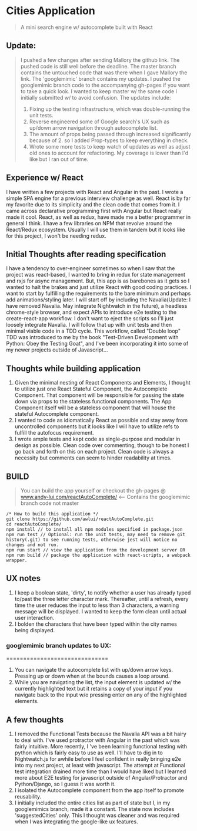# Cities Application
>A mini search engine w/ autocomplete built with React

## Update:
>I pushed a few changes after sending Mallory the github link. The pushed code is still well before the deadline. The master branch contains the untouched code that was there when I gave Mallory the link. The 'googlemimic' branch contains my updates. I pushed the googlemimic branch code to the accompanying gh-pages if you want to take a quick look. I wanted to keep master w/ the same code I initially submitted w/ to avoid confusion. The updates include:
>1. Fixing up the testing infrastructure, which was double-running the unit tests.
>2. Reverse engineered some of Google search's UX such as up/down arrow navigation through autocomplete list.
>3. The amount of props being passed through increased significantly because of 2. so I added Prop-types to keep everything in check.
>4. Wrote some more tests to keep watch of updates as well as adjust old ones to account for refactoring. My coverage is lower than I'd like but I ran out of time.

## Experience w/ React
I have written a few projects with React and Angular in the past. I wrote a simple SPA engine for a previous interview challenge as well. React is by far my favorite due to its simplicity and the clean code that comes from it. I came across declarative programming first with Angular but React really made it cool. React, as well as redux, have made me a better programmer in general I think. I have a few libraries on NPM that revolve around the React/Redux ecosystem. Usually I will use them in tandem but it looks like for this project, I won't be needing redux.

## Initial Thoughts after reading specification
I have a tendency to over-engineer sometimes so when I saw that the project was react-based, I wanted to bring in redux for state management and rxjs for async management. But, this app is as barebones as it gets so I wanted to halt the brakes and just utilize React with good coding practices. I want to start by fulfilling the requirements to the bare minimum and perhaps add animations/styling later. I will start off by including the Navalia(Update: I have removed Navalia. May integrate Nightwatch in the future), a headless chrome-style browser, and expect APIs to introduce e2e testing to the create-react-app workflow. I don't want to eject the scripts so I'll just loosely integrate Navalia. I will follow that up with unit tests and then minimal viable code in a TDD cycle. This workflow, called "Double loop" TDD was introduced to me by the book "Test-Driven Development with Python: Obey the Testing Goat", and I've been incorporating it into some of my newer projects outside of Javascript...

## Thoughts while building application
1. Given the minimal nesting of React Components and Elements, I thought to utilize just one React Stateful Component, the Autocomplete Component. That component will be responsible for passing the state down via props to the stateless functional components. The App Component itself will be a stateless component that will house the stateful Autocomplete component.
2. I wanted to code as idiomatically React as possible and stay away from uncontrolled components but it looks like I will have to utilize refs to fulfill the autofocus requirement.
3. I wrote ample tests and kept code as single-purpose and modular in design as possible. Clean code over commenting, though to be honest I go back and forth on this on each project. Clean code is always a necessity but comments can seem to hinder readability at times.

## BUILD
> You can build the app yourself or checkout the gh-pages @ www.andy-lui.com/reactAutoComplete/ <-- Contains the googlemimic branch code not master
```
/* How to build this application */
git clone https://github.com/awlui/reactAutoComplete.git
cd reactAutoComplete/
npm install // to install all npm modules specified in package.json
npm run test // Optional: run the unit tests, may need to remove git history(.git) to see running tests, otherwise jest will notice no changes and not run.
npm run start // view the application from the development server OR
npm run build // package the application with react-scripts, a webpack wrapper.

```

## UX notes
1. I keep a boolean state, 'dirty', to notify whether a user has already typed to/past the three letter character mark. Thereafter, until a refresh, every time the user reduces the input to less than 3 characters, a warning message will be displayed. I wanted to keep the form clean until actual user interaction.
2. I bolden the characters that have been typed within the city names being displayed.

### googlemimic branch updates to UX:
==============================
1. You can navigate the autocomplete list with up/down arrow keys. Pressing up or down when at the bounds causes a loop around. 
2. While you are navigating the list, the input element is updated w/ the currently highlighted text but it retains a copy of your input if you navigate back to the input w/o pressing enter on any of the highlighted elements.

## A few thoughts
1. I removed the Functional Tests because the Navalia API was a bit hairy to deal with. I've used protractor with Angular in the past which was fairly intuitive. More recently, I 've been learning functional testing
with python which is fairly easy to use as well. I'll have to dig in to Nightwatch.js for awhile before I feel confident in really bringing e2e into my next project, at least with javascript. The attempt at Functional test integration drained more time than I would have liked but I learned more about E2E testing for javascript outside of Angular/Protractor and Python/Django, so I guess it was worth it.
2. I isolated the Autocomplete component from the app itself to promote reusability.
3. I initially included the entire cities list as part of state but I, in my googlemimics branch, made it a constant. The state now includes 'suggestedCities' only. This I thought was cleaner and was required when I was integrating the google-like ux features.